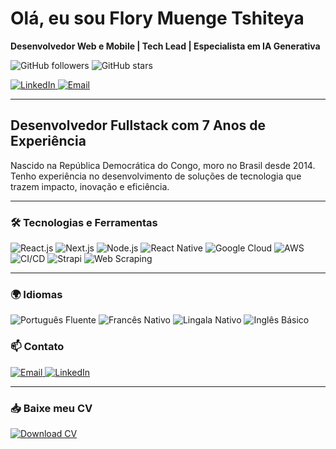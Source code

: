 <h1>Olá, eu sou Flory Muenge Tshiteya</h1>

<p>
  <strong>Desenvolvedor Web e Mobile | Tech Lead | Especialista em IA Generativa</strong>
</p>

<p>
  <img src="https://img.shields.io/github/followers/Floryvibla?label=Follow%20me&style=social" alt="GitHub followers">
  <img src="https://img.shields.io/github/stars/Floryvibla?style=social" alt="GitHub stars">
</p>

<p>
  <a href="https://www.linkedin.com/in/florymignon/">
    <img src="https://img.shields.io/badge/LinkedIn-Connect-blue" alt="LinkedIn">
  </a>
  <a href="mailto:flory.contato@gmail.com">
    <img src="https://img.shields.io/badge/Email-Contact%20me-red" alt="Email">
  </a>
</p>

---

<h2>Desenvolvedor Fullstack com 7 Anos de Experiência</h2>

<p>Nascido na República Democrática do Congo, moro no Brasil desde 2014. Tenho experiência no desenvolvimento de soluções de tecnologia que trazem impacto, inovação e eficiência.</p>

---

<h3>🛠 Tecnologias e Ferramentas</h3>

<p>
  <img src="https://img.shields.io/badge/React.js-61DAFB?logo=react&logoColor=white&style=for-the-badge" alt="React.js">
  <img src="https://img.shields.io/badge/Next.js-000000?logo=next.js&logoColor=white&style=for-the-badge" alt="Next.js">
  <img src="https://img.shields.io/badge/Node.js-339933?logo=node.js&logoColor=white&style=for-the-badge" alt="Node.js">
  <img src="https://img.shields.io/badge/React%20Native-20232A?logo=react&logoColor=61DAFB&style=for-the-badge" alt="React Native">
  <img src="https://img.shields.io/badge/Google%20Cloud-4285F4?logo=google-cloud&logoColor=white&style=for-the-badge" alt="Google Cloud">
  <img src="https://img.shields.io/badge/Amazon%20AWS-232F3E?logo=amazon-aws&logoColor=white&style=for-the-badge" alt="AWS">
  <img src="https://img.shields.io/badge/CI%2FCD-4CAF50?logo=github-actions&logoColor=white&style=for-the-badge" alt="CI/CD">
  <img src="https://img.shields.io/badge/Strapi-2E7D32?logo=strapi&logoColor=white&style=for-the-badge" alt="Strapi">
  <img src="https://img.shields.io/badge/Web%20Scraping-4285F4?style=for-the-badge" alt="Web Scraping">
</p>

---

<h3>🌍 Idiomas</h3>

<p>
  <img src="https://img.shields.io/badge/Português-Fluente-green?style=for-the-badge" alt="Português Fluente">
  <img src="https://img.shields.io/badge/Francês-Nativo-green?style=for-the-badge" alt="Francês Nativo">
  <img src="https://img.shields.io/badge/Lingala-Nativo-green?style=for-the-badge" alt="Lingala Nativo">
  <img src="https://img.shields.io/badge/Inglês-Básico-yellow?style=for-the-badge" alt="Inglês Básico">
</p>

<h3>📫 Contato</h3>

<p>
  <a href="mailto:flory.contato@gmail.com">
    <img src="https://img.shields.io/badge/Email-flory.contato%40gmail.com-red?style=for-the-badge" alt="Email">
  </a>
  <a href="https://www.linkedin.com/in/florymignon/">
    <img src="https://img.shields.io/badge/LinkedIn-florymignon-blue?style=for-the-badge" alt="LinkedIn">
  </a>
</p>

---

<h3>📥 Baixe meu CV</h3>

<p>
  <a href="[https://github.com/florymignon/cv/raw/main/cv-flory-default.pdf](https://raw.githubusercontent.com/Floryvibla/Floryvibla/main/cv-flory-default.pdf)" download="cv-flory.pdf">
    <img src="https://img.shields.io/badge/Download%20CV-Click%20Here-blue?style=for-the-badge" alt="Download CV">
  </a>
</p>
